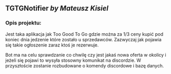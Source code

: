 ## TGTGNotifier _by Mateusz Kisiel_

### Opis projektu:
Jest taka aplikacja jak Too Good To Go gdzie można za 1/3 ceny kupić pod koniec dnia jedzenie które zostało u sprzedawców. Zazwyczaj jak pojawia się takie ogłoszenie zaraz ktoś je rezerwuje.

Bot ma na celu sprawdzanie co chwilę czy jest jakaś nowa oferta w okolicy i jeżeli się pojawi to wysyła stosowny komunikat na discordzie. W przyszłoście zostanie rozbudowane o komendy discordowe i bazę danych.